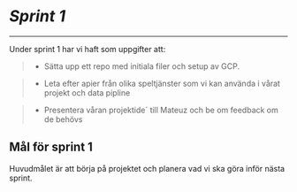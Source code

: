 


# ***Sprint 1***

_ _ _ _ _ _ _ _ _ _

Under sprint 1 har vi haft som uppgifter att:

> - Sätta upp ett repo med initiala filer och setup av GCP.

> - Leta efter apier från olika speltjänster som vi kan använda i vårat projekt och data pipline

> - Presentera våran projektide´ till Mateuz och be om feedback om de behövs

##  **Mål** för sprint 1

Huvudmålet är att börja på projektet och planera vad vi ska göra inför nästa sprint.